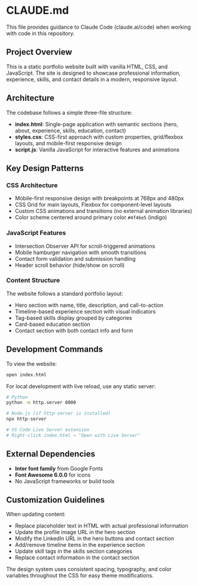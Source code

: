 # CLAUDE.md

This file provides guidance to Claude Code (claude.ai/code) when working with code in this repository.

## Project Overview

This is a static portfolio website built with vanilla HTML, CSS, and JavaScript. The site is designed to showcase professional information, experience, skills, and contact details in a modern, responsive layout.

## Architecture

The codebase follows a simple three-file structure:

- **index.html**: Single-page application with semantic sections (hero, about, experience, skills, education, contact)
- **styles.css**: CSS-first approach with custom properties, grid/flexbox layouts, and mobile-first responsive design
- **script.js**: Vanilla JavaScript for interactive features and animations

## Key Design Patterns

### CSS Architecture
- Mobile-first responsive design with breakpoints at 768px and 480px
- CSS Grid for main layouts, Flexbox for component-level layouts
- Custom CSS animations and transitions (no external animation libraries)
- Color scheme centered around primary color `#4f46e5` (indigo)

### JavaScript Features
- Intersection Observer API for scroll-triggered animations
- Mobile hamburger navigation with smooth transitions
- Contact form validation and submission handling
- Header scroll behavior (hide/show on scroll)

### Content Structure
The website follows a standard portfolio layout:
- Hero section with name, title, description, and call-to-action
- Timeline-based experience section with visual indicators
- Tag-based skills display grouped by categories
- Card-based education section
- Contact section with both contact info and form

## Development Commands

To view the website:
```bash
open index.html
```

For local development with live reload, use any static server:
```bash
# Python
python -m http.server 8000

# Node.js (if http-server is installed)
npx http-server

# VS Code Live Server extension
# Right-click index.html → "Open with Live Server"
```

## External Dependencies

- **Inter font family** from Google Fonts
- **Font Awesome 6.0.0** for icons
- No JavaScript frameworks or build tools

## Customization Guidelines

When updating content:
- Replace placeholder text in HTML with actual professional information
- Update the profile image URL in the hero section
- Modify the LinkedIn URL in the hero buttons and contact section
- Add/remove timeline items in the experience section
- Update skill tags in the skills section categories
- Replace contact information in the contact section

The design system uses consistent spacing, typography, and color variables throughout the CSS for easy theme modifications.